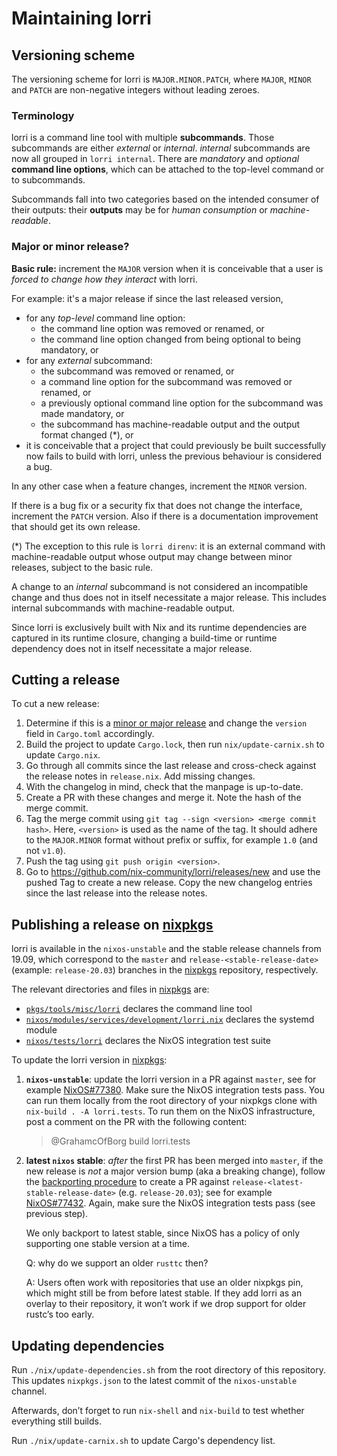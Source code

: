 # Maintaining lorri

## Versioning scheme

The versioning scheme for lorri is `MAJOR.MINOR.PATCH`, where `MAJOR`, `MINOR` and `PATCH`
are non-negative integers without leading zeroes.

### Terminology

lorri is a command line tool with multiple **subcommands**. Those subcommands
are either _external_ or _internal_. _internal_ subcommands are now all grouped in `lorri internal`.
There are _mandatory_ and _optional_ **command line options**, which can be attached to the top-level command or to subcommands.

Subcommands fall into two categories based on the intended consumer of their
outputs: their **outputs** may be for _human consumption_ or
_machine-readable_.

### Major or minor release?

**Basic rule:** increment the `MAJOR` version when it is conceivable that a
user is _forced to change how they interact_ with lorri.

For example: it's a major release if since the last released version,
- for any _top-level_ command line option:
  - the command line option was removed or renamed, or
  - the command line option changed from being optional to being mandatory, or
- for any _external_ subcommand:
  - the subcommand was removed or renamed, or
  - a command line option for the subcommand was removed or renamed, or
  - a previously optional command line option for the subcommand was made
    mandatory, or
  - the subcommand has machine-readable output and the output format changed
    (\*), or
- it is conceivable that a project that could previously be built successfully
  now fails to build with lorri, unless the previous behaviour is considered a
  bug.

In any other case when a feature changes, increment the `MINOR` version.

If there is a bug fix or a security fix that does not change the interface,
increment the `PATCH` version. Also if there is a documentation improvement
that should get its own release.

(\*) The exception to this rule is `lorri direnv`: it is an external command
with machine-readable output whose output may change between minor releases,
subject to the basic rule.

A change to an _internal_ subcommand is not considered an incompatible change
and thus does not in itself necessitate a major release. This includes internal
subcommands with machine-readable output.

Since lorri is exclusively built with Nix and its runtime dependencies are
captured in its runtime closure, changing a build-time or runtime dependency
does not in itself necessitate a major release.

## Cutting a release

To cut a new release:
1. Determine if this is a [minor or major release](#versioning-scheme) and
   change the `version` field in `Cargo.toml` accordingly.
2. Build the project to update `Cargo.lock`, then run `nix/update-carnix.sh` to
   update `Cargo.nix`.
3. Go through all commits since the last release and cross-check against the
   release notes in `release.nix`. Add missing changes.
4. With the changelog in mind, check that the manpage is up-to-date. 
5. Create a PR with these changes and merge it. Note the hash of the merge
   commit.
6. Tag the merge commit using `git tag --sign <version> <merge commit hash>`.
   Here, `<version>` is used as the name of the tag. It should adhere to the
   `MAJOR.MINOR` format without prefix or suffix, for example `1.0` (and not
   `v1.0`).
7. Push the tag using `git push origin <version>`.
8. Go to https://github.com/nix-community/lorri/releases/new and use the pushed
   Tag to create a new release.
   Copy the new changelog entries since the last release into the release
   notes.

## Publishing a release on [nixpkgs][]

lorri is available in the `nixos-unstable` and the stable release channels
from 19.09, which correspond to the `master` and `release-<stable-release-date>`
(example: `release-20.03`) branches in the [nixpkgs][] repository, respectively.

The relevant directories and files in [nixpkgs][] are:
- [`pkgs/tools/misc/lorri`][nixpkgs-lorri-tool] declares the command line tool
- [`nixos/modules/services/development/lorri.nix`][nixpkgs-lorri-service]
  declares the systemd module
- [`nixos/tests/lorri`][nixpkgs-lorri-tests] declares the NixOS integration
  test suite

To update the lorri version in [nixpkgs][]:
1. **`nixos-unstable`**: update the lorri version in a PR against `master`, see
   for example [NixOS#77380][nixos-unstable-pr]. Make sure the NixOS
   integration tests pass. You can run them locally from the root directory of
   your nixpkgs clone with `nix-build . -A lorri.tests`. To run them on the
   NixOS infrastructure, post a comment on the PR with the following content:

   > @GrahamcOfBorg build lorri.tests

2. **latest `nixos` stable**: _after_ the first PR has been merged into `master`,
   if the new release is *not* a major version bump (aka a breaking change),
   follow the [backporting procedure][nixpkgs-backporting] to create a PR
   against `release-<latest-stable-release-date>` (e.g. `release-20.03`);
   see for example [NixOS#77432][nixos-stable-pr].
   Again, make sure the NixOS integration tests pass (see previous step).

   We only backport to latest stable, since NixOS has a policy of only
   supporting one stable version at a time.

   Q: why do we support an older `rusttc` then?

   A: Users often work with repositories that use an older nixpkgs pin,
   which might still be from before latest stable. If they add lorri
   as an overlay to their repository, it won’t work if we drop support
   for older rustc’s too early.

## Updating dependencies

Run `./nix/update-dependencies.sh` from the root directory of this
repository. This updates `nixpkgs.json` to the latest commit of the
`nixos-unstable` channel.

Afterwards, don’t forget to run `nix-shell` and `nix-build` to test
whether everything still builds.

Run `./nix/update-carnix.sh` to update Cargo's dependency list.

[nixos-stable-pr]: https://github.com/NixOS/nixpkgs/pull/77432
[nixos-unstable-pr]: https://github.com/NixOS/nixpkgs/pull/77380
[nixpkgs]: https://github.com/NixOS/nixpkgs/
[nixpkgs-backporting]: https://github.com/NixOS/nixpkgs/blob/d6a98987717b31e2d89b267608ea6c90bd5eea56/.github/CONTRIBUTING.md#backporting-changes
[nixpkgs-lorri-service]: https://github.com/NixOS/nixpkgs/blob/master/nixos/modules/services/development/lorri.nix
[nixpkgs-lorri-tests]: https://github.com/NixOS/nixpkgs/tree/master/nixos/tests/lorri
[nixpkgs-lorri-tool]: https://github.com/NixOS/nixpkgs/tree/master/pkgs/tools/misc/lorri
